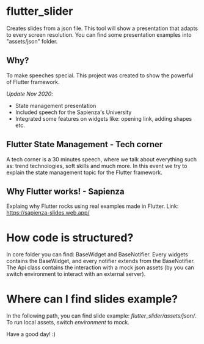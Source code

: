 # flutter_slider
Creates slides from a json file. This tool will show a presentation that adapts to every screen resolution.
You can find some presentation examples into "assets/json" folder.

## Why?
To make speeches special. This project was created to show the powerful of Flutter framework.

*Update Nov 2020*:
- State management presentation
- Included speech for the Sapienza's University
- Integrated some features on widgets like: opening link, adding shapes etc.

## Flutter State Management - Tech corner
A tech corner is a 30 minutes speech, where we talk about everything such as: trend technologies, soft skills and much more.
In this event we try to explain the state management topic for the Flutter framework.

## Why Flutter works! - Sapienza
Explaing why Flutter rocks using real examples made in Flutter.
Link: https://sapienza-slides.web.app/

# How code is structured?
In core folder you can find: BaseWidget and BaseNotifier. 
Every widgets contains the BaseWidget, and every notifier extends from the BaseNotifier.
The Api class contains the interaction with a mock json assets (by you can switch environment to interact with an external server).

# Where can I find slides example?
In the following path, you can find slide example: *flutter_slider/assets/json/*. 
To run local assets, switch *environment* to mock.

Have a good day! :)
